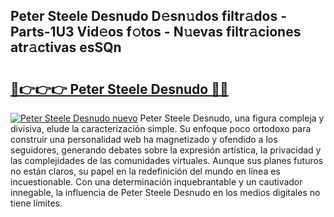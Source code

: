 ## Peter Steele Desnudo D𝚎sn𝚞dos filtr𝚊dos - Parts-1U3 Vid𝚎os f𝚘tos - N𝚞evas filtr𝚊ciones atr𝚊ctivas esSQn

# <h2><a href="http://mb0hlmj.tromn.icu/?c=Peter+Steele+Desnudo">🔗👉👉👉 Peter Steele Desnudo 🔗🔗</a></h2>

[![Peter Steele Desnudo nuevo](https://i.imgur.com/pEAQMta.gif)](http://mb0hlmj.tromn.icu/?c=Peter+Steele+Desnudo)
Peter Steele Desnudo, una figura compleja y divisiva, elude la caracterización simple. Su enfoque poco ortodoxo para construir una personalidad web ha magnetizado y ofendido a los seguidores, generando debates sobre la expresión artística, la privacidad y las complejidades de las comunidades virtuales. Aunque sus planes futuros no están claros, su papel en la redefinición del mundo en línea es incuestionable. Con una determinación inquebrantable y un cautivador innegable, la influencia de Peter Steele Desnudo en los medios digitales no tiene límites.
